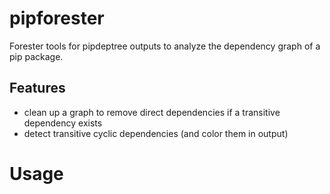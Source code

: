 # pipforester

Forester tools for pipdeptree outputs to analyze the dependency graph of a pip package.

## Features

- clean up a graph to remove direct dependencies if a transitive dependency exists
- detect transitive cyclic dependencies (and color them in output)

# Usage


